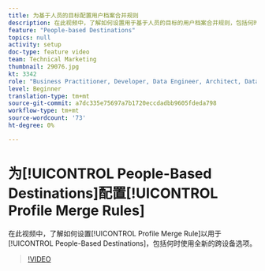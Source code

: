 ```yaml
---
title: 为基于人员的目标配置用户档案合并规则
description: 在此视频中，了解如何设置用于基于人员的目标的用户档案合并规则，包括何时使用全新的跨设备选项。
feature: "People-based Destinations"
topics: null
activity: setup
doc-type: feature video
team: Technical Marketing
thumbnail: 29076.jpg
kt: 3342
role: "Business Practitioner, Developer, Data Engineer, Architect, Data Architect, Administrator, Leader"
level: Beginner
translation-type: tm+mt
source-git-commit: a7dc335e75697a7b1720eccdadbb9605fdeda798
workflow-type: tm+mt
source-wordcount: '73'
ht-degree: 0%

---
```



# 为[!UICONTROL People-Based Destinations]配置[!UICONTROL Profile Merge Rules]

在此视频中，了解如何设置[!UICONTROL Profile Merge Rule]以用于[!UICONTROL People-Based Destinations]，包括何时使用全新的跨设备选项。

>[!VIDEO](https://video.tv.adobe.com/v/29076/?quality=12)
